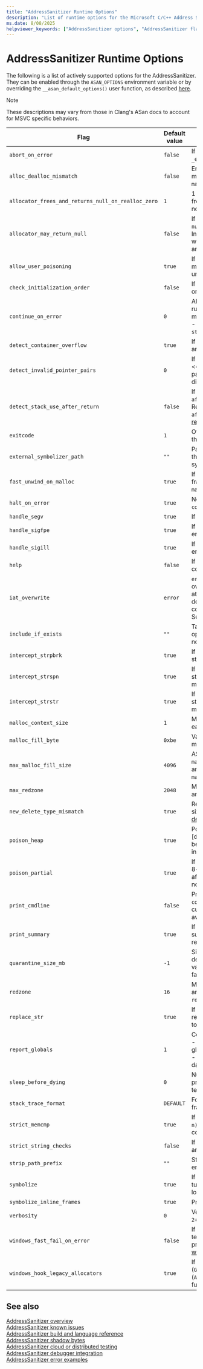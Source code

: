 ```yaml
---
title: "AddressSanitizer Runtime Options"
description: "List of runtime options for the Microsoft C/C++ Address Sanitizer"
ms.date: 8/08/2025
helpviewer_keywords: ["AddressSanitizer options", "AddressSanitizer flags", "Address sanitizer options", "Address sanitizer flags", "asan options", "asan flags", "sanitizer flags", "asan_options", "AddressSanitizerFlags", "SanitizerCommonFlags"]
---
```


# AddressSanitizer Runtime Options

The following is a list of actively supported options for the AddressSanitizer. They can be enabled through the `ASAN_OPTIONS` environment variable or by overriding the `__asan_default_options()` user function, as described [here](./asan-runtime.md#runtime-options). 

> [!NOTE]
> These descriptions may vary from those in Clang's ASan docs to account for MSVC specific behaviors.


| Flag | Default value | Description |
|------|---------------|-------------|
|`abort_on_error` | `false` | If `true`, ASan calls `abort()` instead of `_exit()` after printing the error report.|
|`alloc_dealloc_mismatch` | `false` | Enables detection of mismatched memory operations such as `malloc`/`delete`, `new[]`/`free`, etc.|
|`allocator_frees_and_returns_null_on_realloc_zero` | `1` | 1 - realloc(p, 0) is equivalent to free(p). 0 - realloc(p, 0) will return a non-`NULL` value.|
|`allocator_may_return_null` | `false` | If `true`, the allocator will return `nullptr` and when out of memory. Instead of crashing, ASan emits a warning about the allocator's failure and execution resumes.|
|`allow_user_poisoning` | `true` | If `true`, you may manually mark memory regions as poisoned or unpoisoned.|
|`check_initialization_order` | `false` | If `true`, attempts to catch initialization order issues.|
|`continue_on_error` | `0` | Allows an application to continue running while reporting unique memory safety errors. `0` - disabled, `1` - output to `stdout`, `2` - output to `stderr`. See [continue_on_error](asan-continue-on-error.md).|
|`detect_container_overflow` | `true` | If `true`, honor the container overflow  annotations. See [ContainerOverflow](./error-container-overflow.md).|
|`detect_invalid_pointer_pairs` | `0` | If `1`, the tool detects operations like <, <=, >, >=, and - on invalid pointer pairs, such as pointers that belong to different objects.|
|`detect_stack_use_after_return` | `false` | If `true`, ASan enables `stack-use-after-return` checking at runtime. Requires `/fsanitize-address-use-after-return`. See [stack-use-after-return](./error-stack-use-after-return.md).|
|`exitcode` | `1` | Override the program exit status with this value if the tool found an error.|
|`external_symbolizer_path` | `""` | Path to external symbolizer. If empty, the tool will search `$PATH` for the symbolizer.|
|`fast_unwind_on_malloc` | `true` | If available, ASan uses the fast frame-pointer-based unwinder on `malloc`/`free`.|
|`halt_on_error` | `true` | Not supported. Use `continue_on_error` for full support.|
|`handle_segv` | `true` | If `true`, ASan handles `SEGV` errors.|
|`handle_sigfpe` | `true` | If `true`, ASan will handle `SIGFPE` errors.|
|`handle_sigill` | `true` | If `true`, ASan will handle `SIGILL` errors.|
|`help` | `false` | If `true`, ASan prints the flag options to console.|
|`iat_overwrite`|`error`|`error` - report an error whenever an overwrite is detected, `protect` - attempt to avoid using the overwritten definition, `ignore` - never attempt to correct any overwritten functions. See [iat_overwrite](./asan-runtime.md#msvc-specific-addresssanitizer-runtime-options).|
|`include_if_exists` | `""` | Takes a path to a file, and reads options from the given file. ASan does not fail if file does not exist.|
|`intercept_strpbrk` | `true` | If `true`, uses custom wrappers for strpbrk function to find more errors.|
|`intercept_strspn` | `true` | If `true`, uses custom wrappers for strspn and strcspn function to find more errors.|
|`intercept_strstr` | `true` | If `true`, uses custom wrappers for strstr and strcasestr functions to find more errors.|
|`malloc_context_size` | `1` | Max number of stack frames kept for each allocation/deallocation.|
|`malloc_fill_byte` | `0xbe` | Value used to fill the newly allocated memory.|
|`max_malloc_fill_size` | `4096` | ASan allocator flag. `max_malloc_fill_size` is the maximal amount of bytes that will be filled with `malloc_fill_byte` on `malloc`.|
|`max_redzone` | `2048` | Maximal size (in bytes) of redzones around heap objects.|
|`new_delete_type_mismatch` | `true` | Report errors on mismatch betwen size of new and delete. See [new-delete-type-mismatch](./error-new-delete-type-mismatch.md).|
|`poison_heap` | `true` | Poison (or not) the heap memory on [de]allocation. Zero value is useful for benchmarking the allocator or instrumentator.|
|`poison_partial` | `true` | If `true`, poison partially addressable 8-byte aligned words. This flag affects heap and global buffers, but not stack buffers.|
|`print_cmdline` | `false` | Print command line on crash. With `continue_on_error` set >= `1`, print current working directory as `UTF-16` aware.|
|`print_summary` | `true` | If `false`, disable printing error summaries in addition to error reports.|
|`quarantine_size_mb` | `-1` | Size (in Mb) of quarantine used to detect `use-after-free` errors. Lower value may increase the chance of false negatives.|
|`redzone` | `16` | Minimal size (in bytes) of redzones around heap objects. Requirement: `redzone` >= 16, is a power of two.|
|`replace_str` | `true` | If `true`, uses custom wrappers and replacements for libc string functions to find more errors.|
|`report_globals` | `1` | Controls the way to handle globals (`0` - don't detect buffer overflow on globals, `1` - detect buffer overflow, `2` - detect buffer overflow and print data about registered globals).|
|`sleep_before_dying` | `0` | Number of seconds to sleep between printing an error report and terminating the program.|
|`stack_trace_format` | `DEFAULT` | Format string used to render stack frames.|
|`strict_memcmp` | `true` | If `true`, assume that `memcmp(p1, p2, n)` always reads `n` bytes before comparing `p1` and `p2`.|
|`strict_string_checks` | `false` | If `true` check that string arguments are properly null-terminated.|
|`strip_path_prefix` | `""` | Strips this prefix from file paths in error reports.|
|`symbolize` | `true` | If `true`, use the `llvm-symbolizer` to turn virtual addresses to file or line locations.|
|`symbolize_inline_frames` | `true` | Print inlined frames in stacktraces.|
|`verbosity` | `0` | Verbosity level: `0` - default, `1` - more, `2+` - even more output.|
|`windows_fast_fail_on_error`|`false`|If `true`, enable the process to terminate with a `__fastfail(71)` after printing the error report. See [windows_fast_fail_on_error](./asan-runtime.md#msvc-specific-addresssanitizer-runtime-options).|
|`windows_hook_legacy_allocators`|`true`|If `true`, enable hooking of (`Global`/`Local`)(`Alloc`/`Free`/`Size`/`ReAlloc`/`Lock`/`Unlock`) functions.|

## See also

[AddressSanitizer overview](./asan.md)\
[AddressSanitizer known issues](./asan-known-issues.md)\
[AddressSanitizer build and language reference](./asan-building.md)\
[AddressSanitizer shadow bytes](./asan-shadow-bytes.md)\
[AddressSanitizer cloud or distributed testing](./asan-offline-crash-dumps.md)\
[AddressSanitizer debugger integration](./asan-debugger-integration.md)\
[AddressSanitizer error examples](./asan-error-examples.md)